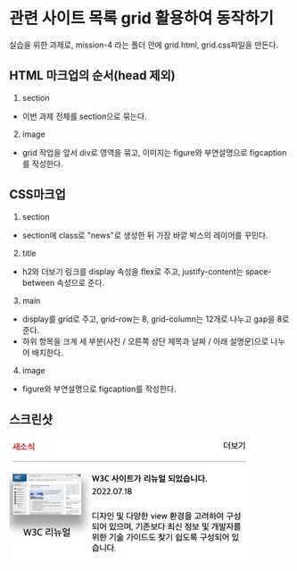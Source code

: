 # 관련 사이트 목록 grid 활용하여 동작하기
실습을 위한 과제로, mission-4 라는 폴더 안에 grid.html, grid.css파일을 만든다.

## HTML 마크업의 순서(head 제외)


1. section
- 이번 과제 전체를 section으로 묶는다.

2. image
- grid 작업을 앞서 div로 영역을 묶고, 이미지는 figure와 부연설명으로 figcaption를 작성한다.


## CSS마크업


1. section
- section에 class로 "news"로 생성한 뒤 가장 바깥 박스의 레이어를 꾸민다.

2. title
- h2와 더보기 링크를 display 속성을 flex로 주고, justify-content는 space-between 속성으로 준다.

3. main
- display를 grid로 주고, grid-row는 8, grid-column는 12개로 나누고 gap을 8로 준다.
- 하위 항목을 크게 세 부분(사진 / 오른쪽 상단 제목과 날짜 / 아래 설명문)으로 나누어 배치한다.

4. image
- figure와 부연설명으로 figcaption를 작성한다.


## 스크린샷
![image](./mission-04.png)
